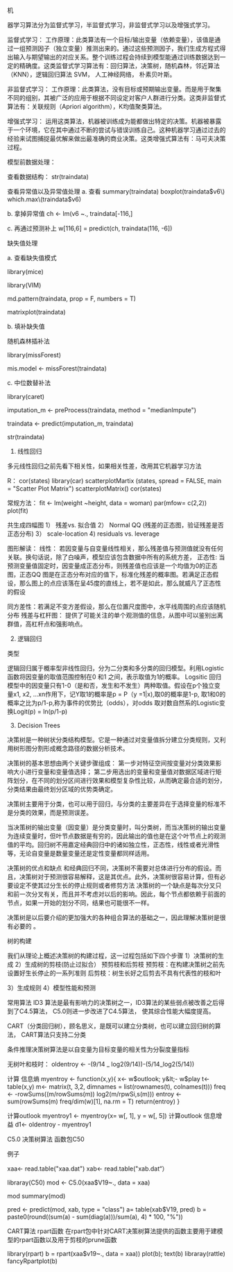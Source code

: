 

机

器学习算法分为监督式学习，半监督式学习，非监督式学习以及增强式学习。



监督式学习： 工作原理：此类算法有一个目标/输出变量（依赖变量），该值是通过一组预测因子（独立变量）推测出来的。通过这些预测因子，我们生成方程式得出输入与期望输出的对应关系。整个训练过程会持续到模型能通过训练数据达到一定的精确度。这类监督式学习算法有：回归算法，决策树，随机森林，邻近算法（KNN），逻辑回归算法 SVM， 人工神经网络， 朴素贝叶斯。



非监督式学习： 工作原理：此类算法，没有目标或预期输出变量。而是用于聚集不同的组别，其被广泛的应用于根据不同设定对客户人群进行分类。这类非监督式算法有：关联规则（Apriori algorithm），K均值聚类算法。



增强式学习： 运用这类算法，机器被训练成为能都做出特定的决策。机器被暴露于一个环境，它在其中通过不断的尝试与错误训练自己。这种机器学习通过过去的经验来试图捕捉最优解来做出最准确的商业决策。这类增强式算法有：马可夫决策过程。



模型前数据处理：



查看数据结构： str\(traindata\)



查看异常值以及异常值处理 a. 查看 summary\(traindata\) boxplot\(traindata$v6\) which.max\(traindata$v6\)



b. 拿掉异常值 ch &lt;- lm\(v6 ~., traindata\[-116,\]



c. 再通过预测补上 w\[116,6\] = predict\(ch, traindata\(116, -6\]\)



缺失值处理

a. 查看缺失值模式

library\(mice\)

library\(VIM\)

md.pattern\(traindata, prop = F, numbers = T\)

matrixplot\(traindata\)

b. 填补缺失值

随机森林插补法

library\(missForest\)

mis.model &lt;- missForest\(traindata\)

c. 中位数替补法

library\(caret\)

imputation\_m &lt;- preProcess\(traindata, method = "medianImpute"\)

traindata &lt;- predict\(imputation\_m, traindata\)

str\(traindata\)

1. 线性回归

多元线性回归之前先看下相关性，如果相关性差，改用其它机器学习方法



R： cor\(states\) library\(car\) scatterplotMartix \(states, spread = FALSE, main = "Scatter Plot Matrix"\) scatterplotMatrix\(\) cor\(states\)



常规方法： fit &lt;- lm\(weight ~height, data = woman\) par\(mfow= c\(2,2\)\) plot\(fit\)



共生成四幅图 1） 残差vs. 拟合值 2） Normal QQ \(残差的正态图，验证残差是否正态分布\) 3） scale-location 4\) residuals vs. leverage



图形解读： 线性： 若因变量与自变量线性相关，那么残差值与预测值就没有任何关联。换句话说，除了白噪声，模型应该包含数据中所有的系统方差， 正态性: 当预测变量值固定时，因变量成正态分布，则残差值也应该是一个均值为0的正态图，正态QQ 图是在正态分布对应的值下，标准化残差的概率图。若满足正态假设，那么图上的点应该落在呈45度的直线上，若不是如此，那么就威凡了正态性的假设



同方差性：若满足不变方差假设，那么在位置尺度图中，水平线周围的点应该随机分布 残差与杠杆图： 提供了可能关注的单个观测值的信息，从图中可以鉴别出离群值，高杠杆点和强影响点。



2. 逻辑回归

类型

逻辑回归属于概率型非线性回归，分为二分类和多分类的回归模型。利用Logistic 函数将因变量的取值范围控制在0 和1 之间，表示取值为1的概率。 Logsitic 回归模型中的因变量只有1-0（是和否，发生和不发生）两种取值。假设在p个独立变量x1, x2, ...xn作用下，记Y取1的概率是p = P（y =1\|x\),取0的概率是1-p, 取1和0的概率之比为p/1-p,称为事件的优势比（odds），对odds 取对数自然系的Logistic变换Logit\(p\) = ln\(p/1-p\)



3. Decision Trees

决策树是一种树状分类结构模型。它是一种通过对变量值拆分建立分类规则，又利用树形图分割形成概念路径的数据分析技术。



决策树的基本思想由两个关键步骤组成： 第一步对特征空间按变量对分类效果影响大小进行变量和变量值选择； 第二步用选出的变量和变量值对数据区域进行矩阵划分，在不同的划分区间进行效果和模型复杂性比较，从而确定最合适的划分，分类结果由最终划分区域的优势类确定。



决策树主要用于分类，也可以用于回归，与分类的主要差异在于选择变量的标准不是分类的效果，而是预测误差。



当决策树的输出变量（因变量）是分类变量时，叫分类树，而当决策树的输出变量为连续变量时，但叶节点数据是有穷的，因此输出的值也是在这个叶节点上的观测值的平均。回归树不用嘉定经典回归中的诸如独立性，正态性，线性或者光滑性等，无论自变量是数量变量还是定性变量都同样适用。



决策树的优点和缺点 和经典回归不同，决策树不需要对总体进行分布的假设。而且，决策树对于预测很容易解释，这是其优点。此外，决策树很容易计算，但有必要设定不使其过分生长的停止规则或者修剪方法 决策树的一个缺点是每次分叉只和前一次分叉有关，而且并不考虑对以后的影响。因此，每个节点都依赖于前面的节点，如果一开始的划分不同，结果也可能很不一样。



决策树是以后要介绍的更加强大的各种组合算法的基础之一，因此理解决策树是很有必要的 。



树的构建



我们从理论上概述决策树的构建过程，这一过程包括如下四个步骤 1）决策树的生成 2）生成树的剪枝\(防止过拟合） 预剪枝和后剪枝 预剪枝：在构建决策树之前先设置好生长停止的一系列准则 后剪枝：树生长好之后剪去不具有代表性的枝和叶



3）生成规则 4）模型性能和预测



常用算法 ID3 算法是最有影响力的决策树之一，ID3算法的某些弱点被改善之后得到了C4.5算法， C5.0则进一步改进了C4.5算法， 使其综合性能大幅度提高。



CART（分类回归树），顾名思义，是既可以建立分类树，也可以建立回归树的算法， CART算法只支持二分类



条件推理决策树算法是以自变量为目标变量的相关性为分裂度量指标



无树叶和枝时： oldentroy &lt;- -\(9/14 \_ log2\(9/14\)\)-\(5/14\_log2\(5/14\)\)



计算 信息熵 myentroy &lt;- function\(x,y\){ x&lt;- w$outlook; y&lt;- w$play t&lt;- table\(x,y\) m&lt;- matrix\(t, 3,2, dimnames = list\(rownames\(t\), colnames\(t\)\)\) freq &lt;- -rowSums\(\(m/rowSums\(m\)\) log2\(m/rpwSi,s\(m\)\)\) entroy &lt;- sum\(rowSums\(m\) freq/dim\(w\)\[1\], na.rm = T\) return\(entroy\) }



计算outlook myentroy1 &lt;- myentroy\(x= w\[, 1\], y = w\[, 5\]\) 计算outlook 信息增益 d1&lt;- oldentroy - myentroy1



C5.0 决策树算法 函数包C50



例子



xaa&lt;- read.table\("xaa.dat"\) xab&lt;- read.table\("xab.dat“）



libraray\(C50\) mod &lt;- C5.0\(xaa$V19~., data = xaa\)



mod summary\(mod\)



pred &lt;- predict\(mod, xab, type = "class"\) a= table\(xab$V19, pred\) b = paste0\(round\(\(sum\(a\) - sum\(diag\(a\)\)\)/sum\(a\), 4\) \* 100, "%"\)\)



CART算法 rpart函数 在rpart包中针对CART决策树算法提供的函数主要用于建模型的rpart函数以及用于剪枝的prune函数



library\(rpart\) b = rpart\(xaa$v19~., data = xaa\)\) plot\(b\); text\(b\) libraray\(rattle\) fancyRpartplot\(b\)





